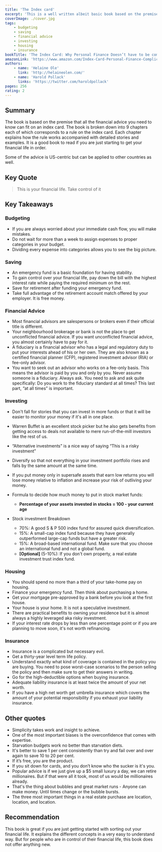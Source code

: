 ```yaml
---
title: 'The Index card'
excerpt: 'This is a well written albeit basic book based on the premise that all the financial advice you need to know can fit on an index card.'
coverImage: ./cover.jpg
tags:
    - budgeting
    - saving
    - financial advice
    - investing
    - housing
    - insurance
bookTitle: 'The Index Card: Why Personal Finance Doesn’t have to be complicated'
amazonLink: 'https://www.amazon.com/Index-Card-Personal-Finance-Complicated/dp/1591847680'
authors:
    - name: 'Helaine Ole' 
      link: 'http://helaineolen.com/'
    - name: 'Harold Pollack'
      links: 'https://twitter.com/haroldpollack'
pages: 256
rating: 2
---
```


## Summary

The book is based on the premise that all the financial advice you need to know can fit on an index card. The book is broken down into 9 chapters each of which corresponds to a rule on the index card. Each chapter explains how the rule works accompanied with detailed stories and examples. It is a good book to read if you are just starting to get your financial life in order.

Some of the advice is US-centric but can be applied to other countries as well.

## Key Quote

> This is your financial life. Take control of it

## Key Takeaways

### Budgeting

-   If you are always worried about your immediate cash flow, you will make mistakes.
-   Do not wait for more than a week to assign expenses to proper categories in your budget.
-   Dividing every expense into categories allows you to see the big picture.

### Saving

-   An emergency fund is a basic foundation for having stability.
-   To gain control over your financial life, pay down the bill with the highest interest rate while paying the required minimum on the rest.
-   Save for retirement after funding your emergency fund.
-   Take full advantage of the retirement account match offered by your employer. It is free money.

### Financial Advice

-   Most financial advisors are salespersons or brokers even if their official title is different.
-   Your neighbourhood brokerage or bank is not the place to get unconflicted financial advice. If you want unconflicted financial advice, you almost certainly have to pay for it.
-   A fiduciary is a financial advisor who has a legal and regulatory duty to put your interests ahead of his or her own. They are also known as a certified financial planner (CFP), registered investment advisor (RIA) or fee-only advisor.
-   You want to seek out an advisor who works on a fee-only basis. This means the advisor is paid by you and only by you. Never assume someone is a fiduciary. Always ask. You need to ask and ask quite specifically: Do you work to the fiduciary standard at all times? This last part, “at all times” is important.

### Investing

-   Don't fall for stories that you can invest in more funds or that it will be easier to monitor your money if it's all in one place.
-   Warren Buffet is an excellent stock picker but he also gets benefits from getting access to deals not available to mere run-of-the-mill investors like the rest of us.
-   “Alternative investments” is a nice way of saying “This is a risky investment”
-   Diversify so that not everything in your investment portfolio rises and falls by the same amount at the same time.
-   If you put money only in supersafe assets that earn low returns you will lose money relative to inflation and increase your risk of outliving your money.
-   Formula to decide how much money to put in stock market funds:
    -   **Percentage of your assets invested in stocks = 100 - your current age**
-   Stock investment Breakdown

    -   70%: A good S & P 500 index fund for assured quick diversification.
    -   15%: A small-cap index fund because they have generally outperformed large-cap funds but have a greater risk.
    -   15%: A broad-based international fund. Make sure that you choose an international fund and not a global fund.
    -   **[Optional]** (5-10%): If you don't own property, a real estate investment trust index fund.

### Housing

-   You should spend no more than a third of your take-home pay on housing.
-   Finance your emergency fund. Then think about purchasing a home.
-   Get your mortgage pre-approved by a bank before you look at the first house.
-   Your house is your home. It is not a speculative investment.
-   There are practical benefits to owning your residence but it is almost always a highly leveraged aka risky investment.
-   If your interest rate drops by less than one percentage point or if you are planning to move soon, it's not worth refinancing.

### Insurance

-   Insurance is a complicated but necessary evil.
-   Get a thirty-year level term life policy.
-   Understand exactly what kind of coverage is contained in the policy you are buying. You need to pose worst-case scenarios to the person selling the policy and then make sure to get their answers in writing.
-   Go for the high-deductible options when buying insurance.
-   Adequate liability insurance is at least twice the amount of your net worth.
-   If you have a high net worth get umbrella insurance which covers the amount of your potential responsibility if you exhaust your liability insurance.

## Other quotes

-   Simplicity takes work and insight to achieve.
-   One of the most important biases is the overconfidence that comes with expertise.
-   Starvation budgets work no better than starvation diets.
-   It's better to save 1 per cent consistently than try and fail over and over again to save 10 to 20 per cent.
-   If it’s free, you are the product.
-   If you sit down for cards, and you don’t know who the sucker is it's you.
-   Popular advice is if we just give up a \$5 small luxury a day, we can retire millionaires. But if that were all it took, most of us would be millionaires already.
-   That's the thing about bubbles and great market runs - Anyone can make money. Until times change or the bubble bursts.
-   The three most important things in a real estate purchase are location, location, and location.

## Recommendation

This book is great if you are just getting started with sorting out your financial life. It explains the different concepts in a very easy to understand way. But for people who are in control of their financial life, this book does not offer anything new.
